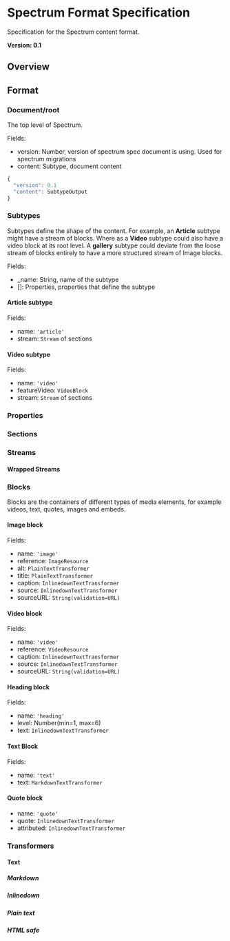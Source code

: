 # Spectrum Format Specification

Specification for the Spectrum content format.

**Version: 0.1**

## Overview


## Format

### Document/root

The top level of Spectrum.

Fields:
- version: Number, version of spectrum spec document is using. Used for spectrum migrations
- content: Subtype, document content

```js
{
  "version": 0.1
  "content": SubtypeOutput
}
```

### Subtypes
Subtypes define the shape of the content. For example, an **Article** subtype might have a stream of blocks. Where as a **Video** subtype could also have a video block at its root level. A **gallery** subtype could deviate from the loose stream of blocks entirely to have a more structured stream of Image blocks.

Fields:
- _name: String, name of the subtype
- []: Properties, properties that define the subtype

#### Article subtype

Fields:
- name: `'article'`
- stream: `Stream` of sections

#### Video subtype

Fields:
- name: `'video'`
- featureVideo: `VideoBlock`
- stream: `Stream` of sections

### Properties

### Sections

### Streams

#### Wrapped Streams

### Blocks

Blocks are the containers of different types of media elements, for example videos, text, quotes, images and embeds.

#### Image block

Fields:
- name: `'image'`
- reference: `ImageResource`
- alt: `PlainTextTransformer`
- title: `PlainTextTransformer`
- caption: `InlinedownTextTransformer`
- source: `InlinedownTextTransformer`
- sourceURL: `String(validation=URL)`


#### Video block

Fields:
- name: `'video'`
- reference: `VideoResource`
- caption: `InlinedownTextTransformer`
- source: `InlinedownTextTransformer`
- sourceURL: `String(validation=URL)`


#### Heading block

Fields:
- name: `'heading'`
- level: Number(min=1, max=6)
- text: `InlinedownTextTransformer`


#### Text Block

Fields:
- name: `'text'`
- text: `MarkdownTextTransformer`


#### Quote block

- name: `'quote'`
- quote: `InlinedownTextTransformer`
- attributed: `InlinedownTextTransformer`


### Transformers

#### Text

##### Markdown

##### Inlinedown

##### Plain text

##### HTML safe
